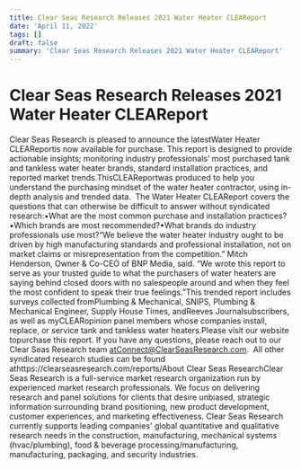 ```yaml
---
title: Clear Seas Research Releases 2021 Water Heater CLEAReport
date: 'April 11, 2022'
tags: []
draft: false
summary: 'Clear Seas Research Releases 2021 Water Heater CLEAReport'
---
```


# Clear Seas Research Releases 2021 Water Heater CLEAReport

Clear Seas Research is pleased to announce the latestWater Heater CLEAReportis now available for purchase. This report is designed to provide actionable insights; monitoring industry professionals’ most purchased tank and tankless water heater brands, standard installation practices, and reported market trends.ThisCLEAReportwas produced to help you understand the purchasing mindset of the water heater contractor, using in-depth analysis and trended data.  The Water Heater CLEAReport covers the questions that can otherwise be difficult to answer without syndicated research:•What are the most common purchase and installation practices?•Which brands are most recommended?•What brands do industry professionals use most?“We believe the water heater industry ought to be driven by high manufacturing standards and professional installation, not on market claims or misrepresentation from the competition.” Mitch Henderson, Owner & Co-CEO of BNP Media, said. “We wrote this report to serve as your trusted guide to what the purchasers of water heaters are saying behind closed doors with no salespeople around and when they feel the most confident to speak their true feelings.”This trended report includes surveys collected fromPlumbing & Mechanical, SNIPS, Plumbing & Mechanical Engineer, Supply House Times, andReeves Journalsubscribers, as well as myCLEARopinion panel members whose companies install, replace, or service tank and tankless water heaters.Please visit our website topurchase this report. If you have any questions, please reach out to our Clear Seas Research team atConnect@ClearSeasResearch.com.  All other syndicated research studies can be found athttps://clearseasresearch.com/reports/About Clear Seas ResearchClear Seas Research is a full-service market research organization run by experienced market research professionals. We focus on delivering research and panel solutions for clients that desire unbiased, strategic information surrounding brand positioning, new product development, customer experiences, and marketing effectiveness. Clear Seas Research currently supports leading companies' global quantitative and qualitative research needs in the construction, manufacturing, mechanical systems (hvac/plumbing), food & beverage processing/manufacturing, manufacturing, packaging, and security industries.
